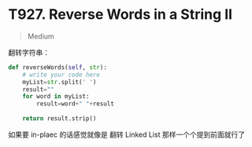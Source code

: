 # T927. Reverse Words in a String II

> Medium 

翻转字符串：

```Python
def reverseWords(self, str):
    # write your code here
    myList=str.split(' ')
    result=""
    for word in myList:
        result=word+" "+result
    
    return result.strip()
```
如果要 in-plaec 的话感觉就像是 翻转 Linked List 那样一个个提到前面就行了
